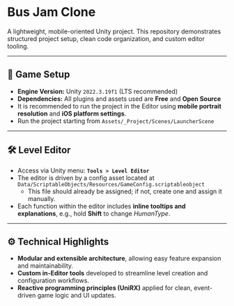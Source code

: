 # Bus Jam Clone

A lightweight, mobile-oriented Unity project.
This repository demonstrates structured project setup, clean code organization, and custom editor tooling.

---

## 🧩 Game Setup
- **Engine Version:** Unity `2022.3.19f1` (LTS recommended)  
- **Dependencies:** All plugins and assets used are **Free** and **Open Source**  
- It is recommended to run the project in the Editor using **mobile portrait resolution** and **iOS platform settings**.  
- Run the project starting from `Assets/_Project/Scenes/LauncherScene`

---

## 🛠️ Level Editor
- Access via Unity menu: **`Tools > Level Editor`**  
- The editor is driven by a config asset located at  
  `Data/ScriptableObjects/Resources/GameConfig.scriptableobject`  
  - This file should already be assigned; if not, create one and assign it manually.  
- Each function within the editor includes **inline tooltips and explanations**, e.g., hold **Shift** to change *HumanType*.

---

## ⚙️ Technical Highlights
- **Modular and extensible architecture**, allowing easy feature expansion and maintainability.  
- **Custom in-Editor tools** developed to streamline level creation and configuration workflows.  
- **Reactive programming principles (UniRX)** applied for clean, event-driven game logic and UI updates.
